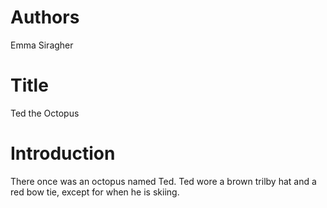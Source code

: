 # Authors
Emma Siragher

# Title
Ted the Octopus

# Introduction
There once was an octopus named Ted. Ted wore a brown trilby hat 
and a red bow tie, except for when he is skiing.


